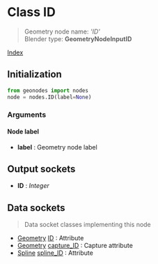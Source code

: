 
# Class ID

> Geometry node name: _'ID'_<br>Blender type:  **GeometryNodeInputID**


[Index](/docs/index.md)

## Initialization


```python
from geonodes import nodes
node = nodes.ID(label=None)
```


### Arguments


#### Node label



- **label** : Geometry node label



## Output sockets



- **ID** : _Integer_



## Data sockets

> Data socket classes implementing this node




- [Geometry](../sockets/Geometry.md) [ID](../sockets/Geometry.md#id) : Attribute
- [Geometry](../sockets/Geometry.md) [capture_ID](../sockets/Geometry.md#capture_id) : Capture attribute
- [Spline](../sockets/Spline.md) [spline_ID](../sockets/Spline.md#spline_id) : Attribute


